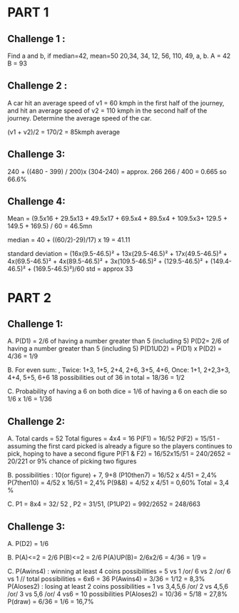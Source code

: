 
# PART 1 
## Challenge 1 :
Find a and b, if median=42, mean=50
20,34, 34,  12, 56, 110, 49, a, b.
A = 42
B = 93

## Challenge 2 : 
A car hit an average speed of v1 = 60 kmph in the first half of the journey, and hit an average speed of v2 = 110 kmph in the second half of the journey. Determine the average speed of the car.

(v1 + v2)/2 = 170/2 = 85kmph average

## Challenge 3: 
240 + ((480 - 399) / 200)x (304-240) = approx. 266 
266 / 400 = 0.665 so 66.6% 

## Challenge 4: 
Mean = (9.5x16 + 29.5x13 + 49.5x17 + 69.5x4 + 89.5x4 + 109.5x3+ 129.5 + 149.5 + 169.5) / 60  = 46.5mn 

median = 40 + ((60/2)-29)/17) x 19 = 41.11 

standard deviation = (16x(9.5-46.5)² + 13x(29.5-46.5)² + 17x(49.5-46.5)² + 4x(69.5-46.5)² + 4x(89.5-46.5)² + 3x(109.5-46.5)² + (129.5-46.5)² + (149.4-46.5)² + (169.5-46.5)²)/60
std = approx 33

# PART 2
## Challenge 1:

A. P(D1) = 2/6 of having a number greater than 5 (including 5)
P(D2= 2/6 of having a number greater than 5 (including 5)
P(D1UD2) = P(D1) x P(D2) = 4/36 = 1/9

B. For even sum: , Twice: 1+3, 1+5,  2+4, 2+6, 3+5, 4+6, Once: 1+1, 2+2,3+3, 4+4, 5+5, 6+6 
18 possibilities out of 36 in total = 18/36 = 1/2 

C. Probability of having a 6 on both dice = 1/6 of having a 6 on each die so 1/6 x 1/6 = 1/36 

## Challenge 2: 

A. Total cards = 52 
Total figures = 4x4 = 16 
P(F1) = 16/52 
P(F2) = 15/51 - assuming the first card picked is already a figure so the players continues to pick, hoping to have a second figure
P(F1 & F2) = 16/52x15/51 = 240/2652 = 20/221 or 9% chance of picking two figures

B. possibilities : 10(or figure) + 7, 9+8
(P10then7) = 16/52 x 4/51 = 2,4%
P(7then10) = 4/52 x 16/51 = 2,4%
P(9&8) = 4/52 x 4/51 = 0,60%
Total =  3,4 % 

C. P1 = 8x4 = 32/ 52 , P2 = 31/51,  (P1UP2) = 992/2652 = 248/663

## Challenge 3:

A. P(D2) = 1/6 

B. P(A)<=2 = 2/6
P(B)<=2 = 2/6
P(A)UP(B)= 2/6x2/6 = 4/36 = 1/9 = 

C. P(Awins4) : winning at least 4 coins possibilities = 5 vs 1 /or/ 6 vs 2 /or/ 6 vs 1 // total possibilities = 6x6 = 36
P(Awins4) = 3/36 = 1/12 = 8,3%
P(Aloses2) : losing at least 2 coins possibilities = 1 vs 3,4,5,6 /or/ 2 vs 4,5,6 /or/ 3 vs 5,6 /or/ 4 vs6 = 10 possibilities
P(Aloses2) = 10/36 = 5/18 = 27,8%
P(draw) = 6/36 = 1/6 = 16,7%



